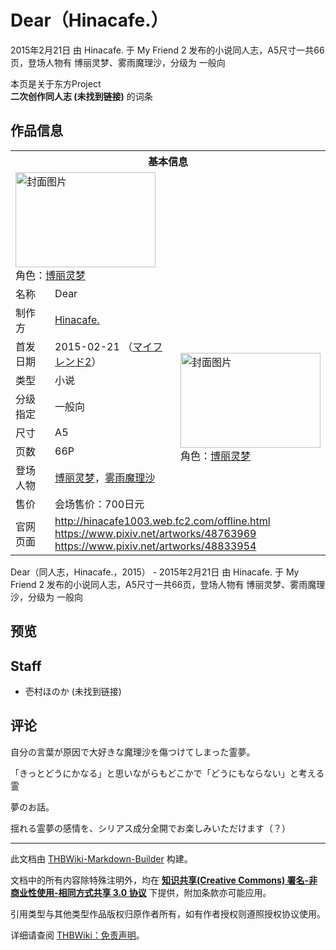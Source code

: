 # Dear（Hinacafe.）

<!-- source html: G:\repos\THBWiki-Markdown-Builder\THBWikiMarkdown\Temp\main\f\fb\ns0%3ADear%EF%BC%88Hinacafe%2E%EF%BC%89.html -->

2015年2月21日 由 Hinacafe. 于 My Friend 2 发布的小说同人志，A5尺寸一共66页，登场人物有 博丽灵梦、雾雨魔理沙，分级为 一般向

本页是关于东方Project  
 **二次创作同人志 (未找到链接)** 的词条

## 作品信息

<table><tbody><tr><th colspan="3">基本信息</th></tr><tr><td class="cover-artwork-mobile" colspan="2"><a href="./文件-Dear（Hinacafe.）封面.png.md" class="image" title="封面图片"><img alt="封面图片" src="https://upload.thwiki.cc/thumb/d/df/Dear%EF%BC%88Hinacafe.%EF%BC%89%E5%B0%81%E9%9D%A2.png/224px-Dear%EF%BC%88Hinacafe.%EF%BC%89%E5%B0%81%E9%9D%A2.png" decoding="async" loading="lazy" width="224" height="152" srcset="https://upload.thwiki.cc/thumb/d/df/Dear%EF%BC%88Hinacafe.%EF%BC%89%E5%B0%81%E9%9D%A2.png/336px-Dear%EF%BC%88Hinacafe.%EF%BC%89%E5%B0%81%E9%9D%A2.png 1.5x, https://upload.thwiki.cc/thumb/d/df/Dear%EF%BC%88Hinacafe.%EF%BC%89%E5%B0%81%E9%9D%A2.png/448px-Dear%EF%BC%88Hinacafe.%EF%BC%89%E5%B0%81%E9%9D%A2.png 2x" data-file-width="1500" data-file-height="1016"></a><div class="cover-char">角色：<a href="./博丽灵梦.md" title="博丽灵梦">博丽灵梦</a></div></td>
</tr><tr><td class="label">名称</td><td colspan="2"> Dear </td></tr><tr><td class="label">制作方</td><td><a href="./Hinacafe..md" title="Hinacafe.">Hinacafe.</a></td><td class="cover-artwork" rowspan="8" style="min-width:224px;"><a href="./文件-Dear（Hinacafe.）封面.png.md" class="image" title="封面图片"><img alt="封面图片" src="https://upload.thwiki.cc/thumb/d/df/Dear%EF%BC%88Hinacafe.%EF%BC%89%E5%B0%81%E9%9D%A2.png/224px-Dear%EF%BC%88Hinacafe.%EF%BC%89%E5%B0%81%E9%9D%A2.png" decoding="async" loading="lazy" width="224" height="152" srcset="https://upload.thwiki.cc/thumb/d/df/Dear%EF%BC%88Hinacafe.%EF%BC%89%E5%B0%81%E9%9D%A2.png/336px-Dear%EF%BC%88Hinacafe.%EF%BC%89%E5%B0%81%E9%9D%A2.png 1.5x, https://upload.thwiki.cc/thumb/d/df/Dear%EF%BC%88Hinacafe.%EF%BC%89%E5%B0%81%E9%9D%A2.png/448px-Dear%EF%BC%88Hinacafe.%EF%BC%89%E5%B0%81%E9%9D%A2.png 2x" data-file-width="1500" data-file-height="1016"></a><div class="cover-char">角色：<a href="./博丽灵梦.md" title="博丽灵梦">博丽灵梦</a></div></td>
</tr><tr><td class="label">首发日期</td><td>2015-02-21&#160;（<a href="/展会作品列表?e=My+Friend%232">マイフレンド2</a>）</td></tr><tr><td class="label">类型</td><td>小说</td></tr><tr><td class="label">分级指定</td><td>一般向</td></tr><tr><td class="label">尺寸</td><td>A5</td></tr><tr><td class="label">页数</td><td>66P</td></tr><tr><td class="label">登场人物</td><td><a href="./博丽灵梦.md" title="博丽灵梦">博丽灵梦</a>，<a href="./雾雨魔理沙.md" title="雾雨魔理沙">雾雨魔理沙</a></td></tr><tr><td class="label">售价</td><td>会场售价：700日元</td></tr>
<tr><td class="label">官网页面</td><td colspan="2"><a rel="nofollow" class="external free" href="http://hinacafe1003.web.fc2.com/offline.html">http://hinacafe1003.web.fc2.com/offline.html</a><br><a rel="nofollow" class="external free" href="https://www.pixiv.net/artworks/48763969">https://www.pixiv.net/artworks/48763969</a><br><a rel="nofollow" class="external free" href="https://www.pixiv.net/artworks/48833954">https://www.pixiv.net/artworks/48833954</a></td></tr></tbody></table>

Dear（同人志，Hinacafe.，2015） - 2015年2月21日 由 Hinacafe. 于 My Friend 2 发布的小说同人志，A5尺寸一共66页，登场人物有 博丽灵梦、雾雨魔理沙，分级为 一般向

## 预览

## Staff
- 壱村ほのか (未找到链接)


## 评论

  
自分の言葉が原因で大好きな魔理沙を傷つけてしまった霊夢。  

「きっとどうにかなる」と思いながらもどこかで「どうにもならない」と考える霊  

夢のお話。  

揺れる霊夢の感情を、シリアス成分全開でお楽しみいただけます（？）
  


  
  

  





---

此文档由 [THBWiki-Markdown-Builder](https://github.com/Delsin-Yu/THBWiki-Markdown-Builder) 构建。

文档中的所有内容除特殊注明外，均在 [**知识共享(Creative Commons) 署名-非商业性使用-相同方式共享 3.0 协议**](https://creativecommons.org/licenses/by-sa/3.0/deed.zh-hans) 下提供，附加条款亦可能应用。

引用类型与其他类型作品版权归原作者所有，如有作者授权则遵照授权协议使用。

详细请查阅 [THBWiki：免责声明](https://thbwiki.cc/THBWiki:%E5%85%8D%E8%B4%A3%E5%A3%B0%E6%98%8E)。

